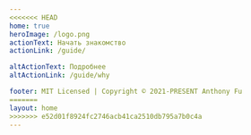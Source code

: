 ```yaml
---
<<<<<<< HEAD
home: true
heroImage: /logo.png
actionText: Начать знакомство
actionLink: /guide/

altActionText: Подробнее
altActionLink: /guide/why

footer: MIT Licensed | Copyright © 2021-PRESENT Anthony Fu
=======
layout: home
>>>>>>> e52d01f8924fc2746acb41ca2510db795a7b0c4a
---
```


<LandingPage />

